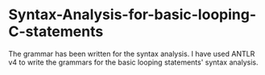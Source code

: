 # Syntax-Analysis-for-basic-looping-C-statements
The grammar has been written for the syntax analysis.
I have used ANTLR v4 to write the grammars for the basic looping statements' syntax analysis.
